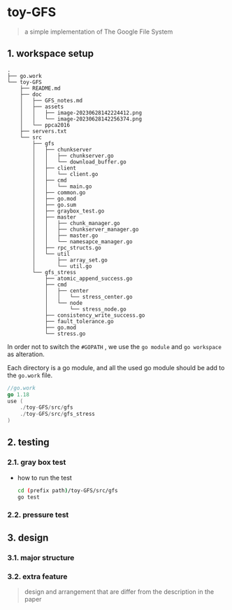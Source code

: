 # toy-GFS

> a simple implementation of The Google File System

## 1. workspace setup

```shell
.
├── go.work
└── toy-GFS
    ├── README.md
    ├── doc
    │   ├── GFS_notes.md
    │   ├── assets
    │   │   ├── image-20230628142224412.png
    │   │   └── image-20230628142256374.png
    │   └── ppca2016
    ├── servers.txt
    └── src
        ├── gfs
        │   ├── chunkserver
        │   │   ├── chunkserver.go
        │   │   └── download_buffer.go
        │   ├── client
        │   │   └── client.go
        │   ├── cmd
        │   │   └── main.go
        │   ├── common.go
        │   ├── go.mod
        │   ├── go.sum
        │   ├── graybox_test.go
        │   ├── master
        │   │   ├── chunk_manager.go
        │   │   ├── chunkserver_manager.go
        │   │   ├── master.go
        │   │   └── namesapce_manager.go
        │   ├── rpc_structs.go
        │   └── util
        │       ├── array_set.go
        │       └── util.go
        └── gfs_stress
            ├── atomic_append_success.go
            ├── cmd
            │   ├── center
            │   │   └── stress_center.go
            │   └── node
            │       └── stress_node.go
            ├── consistency_write_success.go
            ├── fault_tolerance.go
            ├── go.mod
            └── stress.go

```

In order not to switch the `#GOPATH` , we use the `go module` and `go workspace` as alteration. 

Each directory is a go module, and all the used go module should be add to the `go.work` file.

``` go
//go.work
go 1.18
use (
	./toy-GFS/src/gfs
	./toy-GFS/src/gfs_stress
)
```

## 2. testing
### 2.1. gray box test

- how to run the test

  ```bash
  cd (prefix path)/toy-GFS/src/gfs
  go test
  ```

  

### 2.2. pressure test





## 3. design

### 3.1. major structure



### 3.2. extra feature

> design and arrangement that are differ from the description in the paper

